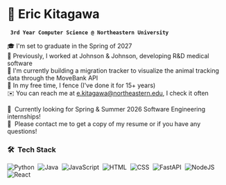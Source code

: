 # 🦆 Eric Kitagawa

**` 3rd Year Computer Science @ Northeastern University`**


🎓 I'm set to graduate in the Spring of 2027\
📜 Previously, I worked at Johnson & Johnson, developing R&D medical software\
🌱 I'm currently building a migration tracker to visualize the animal tracking data through the MoveBank API\
🤺 In my free time, I fence (I've done it for 15+ years)\
✉️ You can reach me at e.kitagawa@northeastern.edu, I check it often


:briefcase: &nbsp;Currently looking for Spring & Summer 2026 Software Engineering internships!\
📄 &nbsp;Please contact me to get a copy of my resume or if you have any questions!

### 🛠 &nbsp;Tech Stack

![Python](https://img.shields.io/badge/Python-3776AB?logo=python&logoColor=fff)&nbsp;
![Java](https://img.shields.io/badge/Java-%23ED8B00.svg?logo=openjdk&logoColor=white)&nbsp;
![JavaScript](https://img.shields.io/badge/JavaScript-F7DF1E?logo=javascript&logoColor=000)&nbsp;
![HTML](https://img.shields.io/badge/HTML-%23E34F26.svg?logo=html5&logoColor=white)&nbsp;
![CSS](https://img.shields.io/badge/CSS-639?logo=css&logoColor=fff)&nbsp;
![FastAPI](https://img.shields.io/badge/FastAPI-009485.svg?logo=fastapi&logoColor=white)&nbsp;
![NodeJS](https://img.shields.io/badge/Node.js-6DA55F?logo=node.js&logoColor=white)&nbsp;
![React](https://img.shields.io/badge/React-%2320232a.svg?logo=react&logoColor=%2361DAFB)&nbsp;
